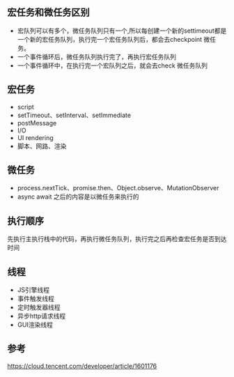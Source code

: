 ## 宏任务和微任务区别
- 宏队列可以有多个，微任务队列只有一个,所以每创建一个新的settimeout都是一个新的宏任务队列，执行完一个宏任务队列后，都会去checkpoint 微任务。
- 一个事件循环后，微任务队列执行完了，再执行宏任务队列
- 一个事件循环中，在执行完一个宏队列之后，就会去check 微任务队列
  
## 宏任务
- script
- setTimeout、setInterval、setImmediate
- postMessage
- I/O
- UI rendering
- 脚本、网路、渲染

## 微任务
- process.nextTick、promise.then、Object.observe、MutationObserver
- async await 之后的内容是以微任务来执行的

## 执行顺序
先执行主执行栈中的代码，再执行微任务队列，执行完之后再检查宏任务是否到达时间

## 线程
- JS引擎线程
- 事件触发线程
- 定时触发器线程
- 异步http请求线程
- GUI渲染线程

## 参考
https://cloud.tencent.com/developer/article/1601176
